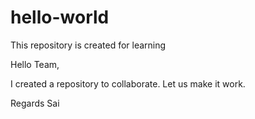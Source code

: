 # hello-world
This repository is created for learning

Hello Team,

I created a repository to collaborate. Let us make it work.

Regards
Sai
